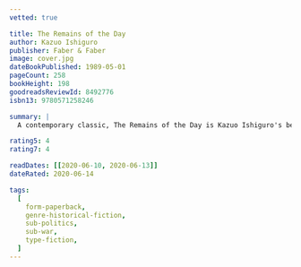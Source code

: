```yaml
---
vetted: true

title: The Remains of the Day
author: Kazuo Ishiguro
publisher: Faber & Faber
image: cover.jpg
dateBookPublished: 1989-05-01
pageCount: 258
bookHeight: 198
goodreadsReviewId: 8492776
isbn13: 9780571258246

summary: |
  A contemporary classic, The Remains of the Day is Kazuo Ishiguro's beautiful and haunting evocation of life between the wars in a Great English House. In the summer of 1956, Stevens, the ageing butler of Darlington Hall, embarks on a leisurely holiday that will take him deep into the countryside and into his past.

rating5: 4
rating7: 4

readDates: [[2020-06-10, 2020-06-13]]
dateRated: 2020-06-14

tags:
  [
    form-paperback,
    genre-historical-fiction,
    sub-politics,
    sub-war,
    type-fiction,
  ]
---
```

